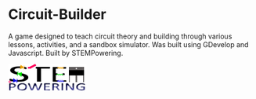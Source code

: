# Circuit-Builder
A game designed to teach circuit theory and building through various lessons, activities, and a sandbox simulator.
Was built using GDevelop and Javascript. Built by STEMPowering.

<img src="logo.png" />